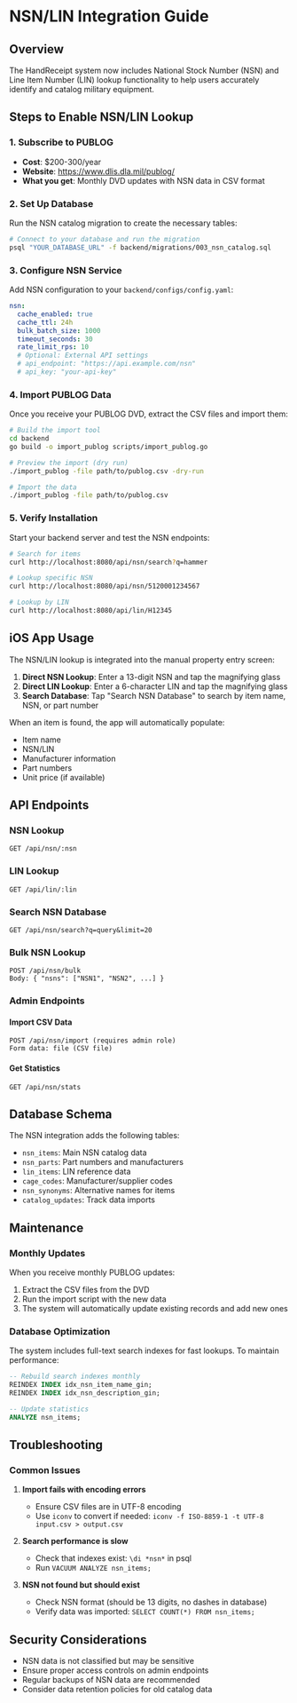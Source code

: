 # NSN/LIN Integration Guide

## Overview

The HandReceipt system now includes National Stock Number (NSN) and Line Item Number (LIN) lookup functionality to help users accurately identify and catalog military equipment.

## Steps to Enable NSN/LIN Lookup

### 1. Subscribe to PUBLOG

- **Cost**: $200-300/year
- **Website**: https://www.dlis.dla.mil/publog/
- **What you get**: Monthly DVD updates with NSN data in CSV format

### 2. Set Up Database

Run the NSN catalog migration to create the necessary tables:

```bash
# Connect to your database and run the migration
psql "YOUR_DATABASE_URL" -f backend/migrations/003_nsn_catalog.sql
```

### 3. Configure NSN Service

Add NSN configuration to your `backend/configs/config.yaml`:

```yaml
nsn:
  cache_enabled: true
  cache_ttl: 24h
  bulk_batch_size: 1000
  timeout_seconds: 30
  rate_limit_rps: 10
  # Optional: External API settings
  # api_endpoint: "https://api.example.com/nsn"
  # api_key: "your-api-key"
```

### 4. Import PUBLOG Data

Once you receive your PUBLOG DVD, extract the CSV files and import them:

```bash
# Build the import tool
cd backend
go build -o import_publog scripts/import_publog.go

# Preview the import (dry run)
./import_publog -file path/to/publog.csv -dry-run

# Import the data
./import_publog -file path/to/publog.csv
```

### 5. Verify Installation

Start your backend server and test the NSN endpoints:

```bash
# Search for items
curl http://localhost:8080/api/nsn/search?q=hammer

# Lookup specific NSN
curl http://localhost:8080/api/nsn/5120001234567

# Lookup by LIN
curl http://localhost:8080/api/lin/H12345
```

## iOS App Usage

The NSN/LIN lookup is integrated into the manual property entry screen:

1. **Direct NSN Lookup**: Enter a 13-digit NSN and tap the magnifying glass
2. **Direct LIN Lookup**: Enter a 6-character LIN and tap the magnifying glass
3. **Search Database**: Tap "Search NSN Database" to search by item name, NSN, or part number

When an item is found, the app will automatically populate:
- Item name
- NSN/LIN
- Manufacturer information
- Part numbers
- Unit price (if available)

## API Endpoints

### NSN Lookup
```
GET /api/nsn/:nsn
```

### LIN Lookup
```
GET /api/lin/:lin
```

### Search NSN Database
```
GET /api/nsn/search?q=query&limit=20
```

### Bulk NSN Lookup
```
POST /api/nsn/bulk
Body: { "nsns": ["NSN1", "NSN2", ...] }
```

### Admin Endpoints

#### Import CSV Data
```
POST /api/nsn/import (requires admin role)
Form data: file (CSV file)
```

#### Get Statistics
```
GET /api/nsn/stats
```

## Database Schema

The NSN integration adds the following tables:

- `nsn_items`: Main NSN catalog data
- `nsn_parts`: Part numbers and manufacturers
- `lin_items`: LIN reference data
- `cage_codes`: Manufacturer/supplier codes
- `nsn_synonyms`: Alternative names for items
- `catalog_updates`: Track data imports

## Maintenance

### Monthly Updates

When you receive monthly PUBLOG updates:

1. Extract the CSV files from the DVD
2. Run the import script with the new data
3. The system will automatically update existing records and add new ones

### Database Optimization

The system includes full-text search indexes for fast lookups. To maintain performance:

```sql
-- Rebuild search indexes monthly
REINDEX INDEX idx_nsn_item_name_gin;
REINDEX INDEX idx_nsn_description_gin;

-- Update statistics
ANALYZE nsn_items;
```

## Troubleshooting

### Common Issues

1. **Import fails with encoding errors**
   - Ensure CSV files are in UTF-8 encoding
   - Use `iconv` to convert if needed: `iconv -f ISO-8859-1 -t UTF-8 input.csv > output.csv`

2. **Search performance is slow**
   - Check that indexes exist: `\di *nsn*` in psql
   - Run `VACUUM ANALYZE nsn_items;`

3. **NSN not found but should exist**
   - Check NSN format (should be 13 digits, no dashes in database)
   - Verify data was imported: `SELECT COUNT(*) FROM nsn_items;`

## Security Considerations

- NSN data is not classified but may be sensitive
- Ensure proper access controls on admin endpoints
- Regular backups of NSN data are recommended
- Consider data retention policies for old catalog data 
